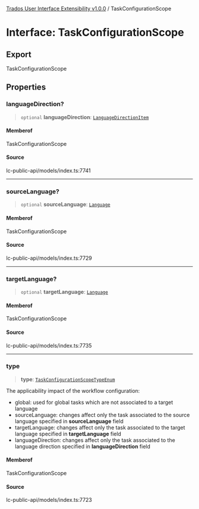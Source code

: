 [Trados User Interface Extensibility v1.0.0](../wiki/globals) / TaskConfigurationScope

# Interface: TaskConfigurationScope

## Export

TaskConfigurationScope

## Properties

### languageDirection?

> `optional` **languageDirection**: [`LanguageDirectionItem`](../wiki/Interface.LanguageDirectionItem)

#### Memberof

TaskConfigurationScope

#### Source

lc-public-api/models/index.ts:7741

***

### sourceLanguage?

> `optional` **sourceLanguage**: [`Language`](../wiki/Interface.Language)

#### Memberof

TaskConfigurationScope

#### Source

lc-public-api/models/index.ts:7729

***

### targetLanguage?

> `optional` **targetLanguage**: [`Language`](../wiki/Interface.Language)

#### Memberof

TaskConfigurationScope

#### Source

lc-public-api/models/index.ts:7735

***

### type

> **type**: [`TaskConfigurationScopeTypeEnum`](../wiki/Type.TaskConfigurationScopeTypeEnum)

The applicability impact of the workflow configuration:
- global: used for global tasks which are not associated to a target language
- sourceLanguage: changes affect only the task associated to the source language specified in **sourceLanguage** field
- targetLanguage: changes affect only the task associated to the target language specified in **targetLanguage** field
- languageDirection: changes affect only the task associated to the language direction specified in **languageDirection** field

#### Memberof

TaskConfigurationScope

#### Source

lc-public-api/models/index.ts:7723
